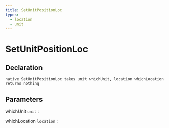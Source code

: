 ```yaml
---
title: SetUnitPositionLoc
types:
  - location
  - unit
---
```


# SetUnitPositionLoc

## Declaration

```jass
native SetUnitPositionLoc takes unit whichUnit, location whichLocation returns nothing
```

## Parameters
whichUnit `unit`
: 

whichLocation `location`
: 
